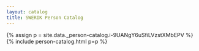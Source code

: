 ```yaml
---
layout: catalog
title: SWERIK Person Catalog
---
```

{% assign p = site.data._person-catalog.i-9UANgY6uSfiLVzstXMbEPV %}
{% include person-catalog.html p=p %}


